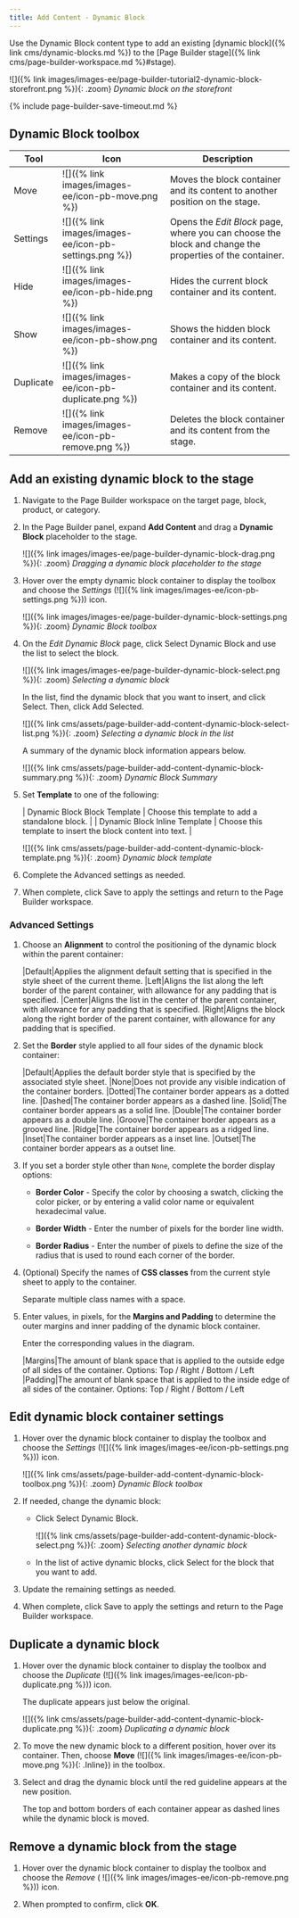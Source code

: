 ```yaml
---
title: Add Content - Dynamic Block
---
```


Use the Dynamic Block content type to add an existing [dynamic block]({% link cms/dynamic-blocks.md %}) to the [Page Builder stage]({% link cms/page-builder-workspace.md %}#stage).

![]({% link images/images-ee/page-builder-tutorial2-dynamic-block-storefront.png %}){: .zoom}
_Dynamic block on the storefront_

{% include page-builder-save-timeout.md %}

## Dynamic Block toolbox

| Tool      | Icon          | Description       |
| --------- | ------------- | ----------------- |
| Move      | ![]({% link images/images-ee/icon-pb-move.png %}) | Moves the block container and its content to another position on the stage.  |
| Settings  | ![]({% link images/images-ee/icon-pb-settings.png %}) | Opens the _Edit Block_ page, where you can choose the block and change the properties of the container. |
| Hide      | ![]({% link images/images-ee/icon-pb-hide.png %})| Hides the current block container and its content.  |
| Show      | ![]({% link images/images-ee/icon-pb-show.png %}) | Shows the  hidden block container and its content.  |
| Duplicate | ![]({% link images/images-ee/icon-pb-duplicate.png %}) | Makes a copy of the block container and its content.  |
| Remove    | ![]({% link images/images-ee/icon-pb-remove.png %})| Deletes the block container and its content from the stage. |

## Add an existing dynamic block to the stage

1. Navigate to the Page Builder workspace on the target page, block, product, or category.

1. In the Page Builder panel, expand **Add Content** and drag a **Dynamic Block** placeholder to the stage.

   ![]({% link images/images-ee/page-builder-dynamic-block-drag.png %}){: .zoom}
   _Dragging a dynamic block placeholder to the stage_

1. Hover over the empty dynamic block container to display the toolbox and choose the _Settings_ (![]({% link images/images-ee/icon-pb-settings.png %})) icon.

   ![]({% link images/images-ee/page-builder-dynamic-block-settings.png %}){: .zoom}
   _Dynamic Block toolbox_

1. On the _Edit Dynamic Block_ page, click <span class="btn">Select Dynamic Block</span> and use the list to select the block.

   ![]({% link images/images-ee/page-builder-dynamic-block-select.png %}){: .zoom}
   _Selecting a dynamic block_

   In the list, find the dynamic block that you want to insert, and click <span class="btn">Select</span>. Then, click <span class="btn">Add Selected</span>.

   ![]({% link cms/assets/page-builder-add-content-dynamic-block-select-list.png %}){: .zoom}
   _Selecting a dynamic block in the list_

   A summary of the dynamic block information appears below.

   ![]({% link cms/assets/page-builder-add-content-dynamic-block-summary.png %}){: .zoom}
   _Dynamic Block Summary_

1. Set **Template** to one of the following:

   | Dynamic Block Block Template | Choose this template to add a standalone block. |
   | Dynamic Block Inline Template | Choose this template to insert the block content into text. |

   ![]({% link cms/assets/page-builder-add-content-dynamic-block-template.png %}){: .zoom}
   _Dynamic block template_

1. Complete the Advanced settings as needed.

1. When complete, click <span class="btn">Save</span> to apply the settings and return to the Page Builder workspace.

### Advanced Settings

1. Choose an **Alignment** to control the positioning of the dynamic block within the parent container:

   |Default|Applies the alignment default setting that is specified in the style sheet of the current theme.
   |Left|Aligns the list along the left border of the parent container, with allowance for any padding that is specified.
   |Center|Aligns the list in the center of the parent container, with allowance for any padding that is specified.
   |Right|Aligns the block along the right border of the parent container, with allowance for any padding that is specified.

1. Set the **Border** style applied to all four sides of the dynamic block container:

   |Default|Applies the default border style that is specified by the associated style sheet.
   |None|Does not provide any visible indication of the container borders.
   |Dotted|The container border appears as a dotted line.
   |Dashed|The container border appears as a dashed line.
   |Solid|The container border appears as a solid line.
   |Double|The container border appears as a double line.
   |Groove|The container border appears as a grooved line.
   |Ridge|The container border appears as a ridged line.
   |Inset|The container border appears as a inset line.
   |Outset|The container border appears as a outset line.

1. If you set a border style other than `None`, complete the border display options:

   - **Border Color** - Specify the color by choosing a swatch, clicking the color picker, or by entering a valid color name or equivalent hexadecimal value.

   - **Border Width** - Enter the number of pixels for the border line width.

   - **Border Radius** - Enter the number of pixels to define the size of the radius that is used to round each corner of the border.

1. (Optional) Specify the names of **CSS classes** from the current style sheet to apply to the container.

   Separate multiple class names with a space.

1. Enter values, in pixels, for the **Margins and Padding** to determine the outer margins and inner padding of the dynamic block container.

   Enter the corresponding values in the diagram.

   |Margins|The amount of blank space that is applied to the outside edge of all sides of the container. Options: Top / Right / Bottom / Left
   |Padding|The amount of blank space that is applied to the inside edge of all sides of the container. Options: Top / Right / Bottom / Left

## Edit dynamic block container settings

1. Hover over the dynamic block container to display the toolbox and choose the _Settings_ (![]({% link images/images-ee/icon-pb-settings.png %})) icon.

   ![]({% link cms/assets/page-builder-add-content-dynamic-block-toolbox.png %}){: .zoom}
   _Dynamic Block toolbox_

1. If needed, change the dynamic block:

   - Click <span class="btn">Select Dynamic Block</span>.

      ![]({% link cms/assets/page-builder-add-content-dynamic-block-select.png %}){: .zoom}
      _Selecting another dynamic block_

   - In the list of active dynamic blocks, click <span class="btn">Select</span> for the block that you want to add.

1. Update the remaining settings as needed.

1. When complete, click <span class="btn">Save</span> to apply the settings and return to the Page Builder workspace.

## Duplicate a dynamic block

1. Hover over the dynamic block container to display the toolbox and choose the _Duplicate_ (![]({% link images/images-ee/icon-pb-duplicate.png %})) icon.

   The duplicate appears just below the original.

   ![]({% link cms/assets/page-builder-add-content-dynamic-block-duplicate.png %}){: .zoom}
   _Duplicating a dynamic block_

1. To move the new dynamic block to a different position, hover over its container. Then, choose **Move** (![]({% link images/images-ee/icon-pb-move.png %}){: .Inline}) in the toolbox.

1. Select and drag the dynamic block until the red guideline appears at the new position.

   The top and bottom borders of each container appear as dashed lines while the dynamic block is moved.

## Remove a dynamic block from the stage

1. Hover over the dynamic block container to display the toolbox and choose the _Remove_ ( ![]({% link images/images-ee/icon-pb-remove.png %})) icon.

1. When prompted to confirm, click **OK**.
